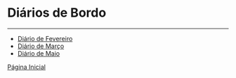 # Diários de Bordo
***

* [Diário de Fevereiro](https://github.com/Veteranoz/Trabalho-de-TCC---Veteranos/blob/main/DiariodeBordo/DiariodeBordoFevereiro.md)
* [Diário de Março](https://github.com/Veteranoz/Trabalho-de-TCC---Veteranos/blob/main/DiariodeBordo/DiariodeBordoMarco.md)
* [Diário de Maio](https://github.com/Veteranoz/Trabalho-de-TCC---Veteranos/blob/main/DiariodeBordo/DiariodeBordoMaio.md)






















[Página Inicial](https://github.com/Veteranoz/Trabalho-de-TCC---Veteranos)






